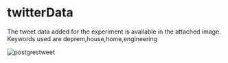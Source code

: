 # twitterData

The tweet data added for the experiment is available in the attached image. Keywords used are deprem,house,home,engineering

![postgrestweet](https://user-images.githubusercontent.com/75034756/195929296-45198a88-38ba-4e0c-b64f-d76a8252a608.PNG)
